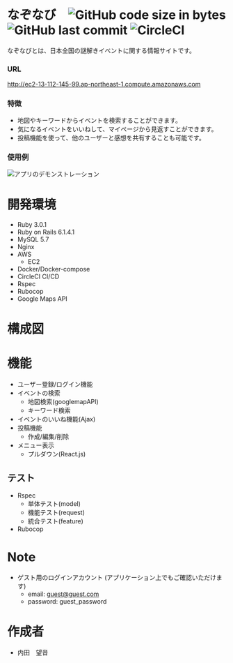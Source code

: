 # なぞなび<span>　</span>![GitHub code size in bytes](https://img.shields.io/github/languages/code-size/mone-uchida/portfolio_Nazonavi?style=flat-square)<span> </span>![GitHub last commit](https://img.shields.io/github/last-commit/mone-uchida/portfolio_Nazonavi?style=flat-square)<span> </span>![CircleCI](https://circleci.com/gh/mone-uchida/portfolio_Nazonavi.svg?style=svg&circle-token=a43d934c72e1ee08a63589ac8b79eb33e62b2768)
なぞなびとは、日本全国の謎解きイベントに関する情報サイトです。
### URL
http://ec2-13-112-145-99.ap-northeast-1.compute.amazonaws.com
### 特徴
* 地図やキーワードからイベントを検索することができます。
* 気になるイベントをいいねして、マイページから見返すことができます。
* 投稿機能を使って、他のユーザーと感想を共有することも可能です。
### 使用例
![アプリのデモンストレーション](https://user-images.githubusercontent.com/84611383/149773444-f532b01d-c096-4d19-908c-1171835f4c57.gif)

# 開発環境
* Ruby 3.0.1
* Ruby on Rails 6.1.4.1
* MySQL 5.7
* Nginx
* AWS
  * EC2
* Docker/Docker-compose
* CircleCI CI/CD
* Rspec
* Rubocop
* Google Maps API

# 構成図

# 機能
* ユーザー登録/ログイン機能
* イベントの検索
  * 地図検索(googlemapAPI)
  * キーワード検索
* イベントのいいね機能(Ajax)
* 投稿機能
  * 作成/編集/削除
* メニュー表示
  * プルダウン(React.js)

## テスト
* Rspec
  * 単体テスト(model)
  * 機能テスト(request) 
  * 統合テスト(feature)
* Rubocop

# Note
* ゲスト用のログインアカウント (アプリケーション上でもご確認いただけます)
  *  email: guest@guest.com
  *  password: guest_password

# 作成者
* 内田　望音
